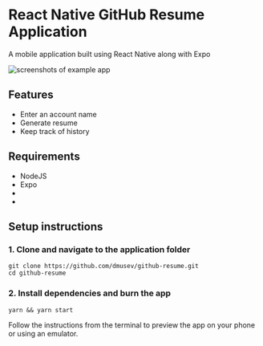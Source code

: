 # React Native GitHub Resume Application

A mobile application built using React Native along with Expo

![screenshots of example app](https://imgur.com/hHJu9KV)

## Features

- Enter an account name
- Generate resume
- Keep track of history 

## Requirements

- NodeJS
- Expo
- [iOS Simulator]: https://docs.expo.io/versions/v36.0.0/workflow/ios-simulator/
- [Android Simulator]: https://docs.expo.io/versions/v36.0.0/workflow/android-studio-emulator/

## Setup instructions

### 1. Clone and navigate to the application folder

```
git clone https://github.com/dmusev/github-resume.git
cd github-resume
```

### 2. Install dependencies and burn the app

```
yarn && yarn start
```


Follow the instructions from the terminal to preview the app on your phone or using an emulator.
